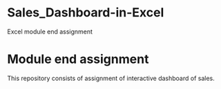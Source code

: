 # Sales_Dashboard-in-Excel
Excel module end assignment
# Module end assignment

This repository consists of assignment of interactive dashboard of sales.
